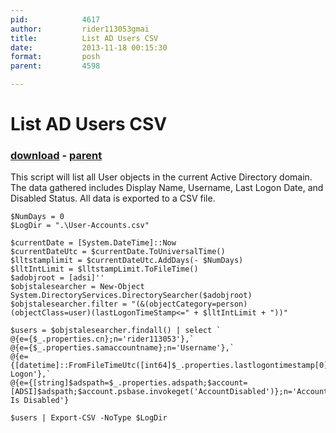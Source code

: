 ```yaml
---
pid:            4617
author:         rider113053gmai
title:          List AD Users CSV
date:           2013-11-18 00:15:30
format:         posh
parent:         4598

---
```


# List AD Users CSV

### [download](//scripts/4617.ps1) - [parent](//scripts/4598.md)

This script will list all User objects in the current Active Directory domain. The data gathered includes Display Name, Username, Last Logon Date, and Disabled Status. All data is exported to a CSV file.

```posh
$NumDays = 0
$LogDir = ".\User-Accounts.csv"

$currentDate = [System.DateTime]::Now
$currentDateUtc = $currentDate.ToUniversalTime()
$lltstamplimit = $currentDateUtc.AddDays(- $NumDays)
$lltIntLimit = $lltstampLimit.ToFileTime()
$adobjroot = [adsi]''
$objstalesearcher = New-Object System.DirectoryServices.DirectorySearcher($adobjroot)
$objstalesearcher.filter = "(&(objectCategory=person)(objectClass=user)(lastLogonTimeStamp<=" + $lltIntLimit + "))"

$users = $objstalesearcher.findall() | select `
@{e={$_.properties.cn};n='rider113053'},`
@{e={$_.properties.samaccountname};n='Username'},`
@{e={[datetime]::FromFileTimeUtc([int64]$_.properties.lastlogontimestamp[0])};n='Last Logon'},`
@{e={[string]$adspath=$_.properties.adspath;$account=[ADSI]$adspath;$account.psbase.invokeget('AccountDisabled')};n='Account Is Disabled'}

$users | Export-CSV -NoType $LogDir
```
